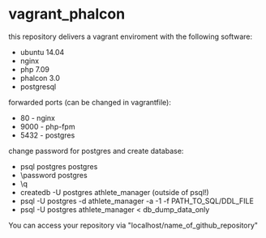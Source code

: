 # vagrant_phalcon

this repository delivers a vagrant enviroment with the following software:
- ubuntu 14.04
- nginx             
- php 7.09          
- phalcon 3.0
- postgresql        


forwarded ports (can be changed in vagrantfile):
- 80 - nginx
- 9000 - php-fpm
- 5432 - postgres

change password for postgres and create database:
- psql postgres postgres
- \password postgres
- \q
- createdb -U postgres athlete_manager (outside of psql!)
- psql -U postgres -d athlete_manager -a -1 -f PATH_TO_SQL/DDL_FILE 
- psql -U postgres athlete_manager < db_dump_data_only 



You can access your repository via "localhost/name_of_github_repository"
